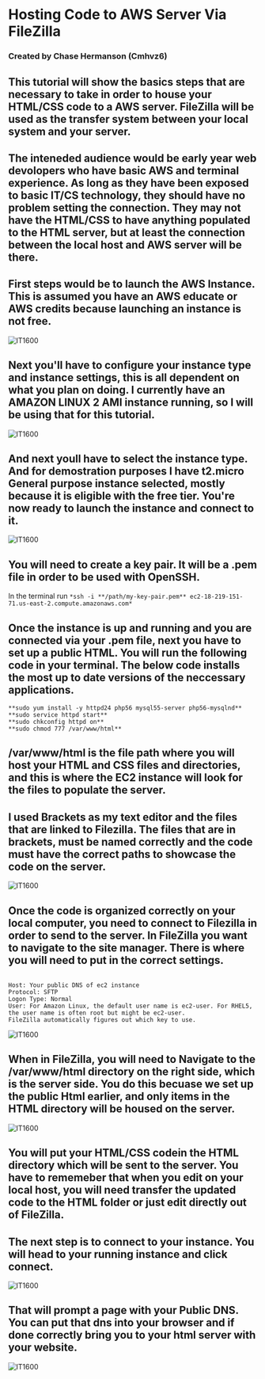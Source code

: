 # Hosting Code to AWS Server Via FileZilla
### Created by Chase Hermanson (Cmhvz6)

## This tutorial will show the basics steps that are necessary to take in order to house your HTML/CSS code to a AWS server. FileZilla will be used as the transfer system between your local system and your server.
## The inteneded audience would be early year web devolopers who have basic AWS and terminal experience. As long as they have been exposed to basic IT/CS technology, they should have no problem setting the connection. They may not have the HTML/CSS to have anything populated to the HTML server, but at least the connection between the local host and AWS server will be there.


## First steps would be to launch the AWS Instance. This is assumed you have an AWS educate or AWS credits because launching an instance is not free.


![IT1600](LaunchInstance.jpg)

## Next you'll have to configure your instance type and instance settings, this is all dependent on what you plan on doing. I currently have an AMAZON LINUX 2 AMI instance running, so I will be using that for this tutorial.

![IT1600](SelectType.jpg)

## And next youll have to select the instance type. And for demostration purposes I have t2.micro General purpose instance selected, mostly because it is eligible with the free tier. You're now ready to launch the instance and connect to it.

![IT1600](Settings.jpg)

## You will need to create a key pair. It will be a .pem file in order to be used with OpenSSH.

In the terminal run ``` *ssh -i **/path/my-key-pair.pem** ec2-18-219-151-71.us-east-2.compute.amazonaws.com* ```


## Once the instance is up and running and you are connected via your .pem file, next you have to set up a public HTML. You will run the following code in your terminal. The below code installs the most up to date versions of the neccessary applications.

```
**sudo yum install -y httpd24 php56 mysql55-server php56-mysqlnd**
**sudo service httpd start**
**sudo chkconfig httpd on**
**sudo chmod 777 /var/www/html**
```

## /var/www/html is the file path where you will host your HTML and CSS files and directories, and this is where the EC2 instance will look for the files to populate the server.


## I used Brackets as my text editor and the files that are linked to Filezilla. The files that are in brackets, must be named correctly and the code must have the correct paths to showcase the code on the server.
![IT1600](Brackets.jpg)

## Once the code is organized correctly on your local computer, you need to connect to Filezilla in order to send to the server. In FileZilla you want to navigate to the site manager. There is where you will need to put in the correct settings. 

```

Host: Your public DNS of ec2 instance
Protocol: SFTP
Logon Type: Normal
User: For Amazon Linux, the default user name is ec2-user. For RHEL5, the user name is often root but might be ec2-user.
FileZilla automatically figures out which key to use.
```
![IT1600](FileZillaSetUP.jpg)

## When in FileZilla, you will need to Navigate to the /var/www/html directory on the right side, which is the server side. You do this becuase we set up the public Html earlier, and only items in the HTML directory will be housed on the server.

![IT1600](Var.jpg)

## You will put your HTML/CSS codein the HTML directory which will be sent to the server. You have to rememeber that when you edit on your local host, you will need transfer the updated code to the HTML folder or just edit directly out of FileZilla.

## The next step is to connect to your instance. You will head to your running instance and click connect. 

![IT1600](Connect.jpg)

## That will prompt a page with your Public DNS. You can put that dns into your browser and if done correctly bring you to your html server with your website.

![IT1600](DNS.jpg)

